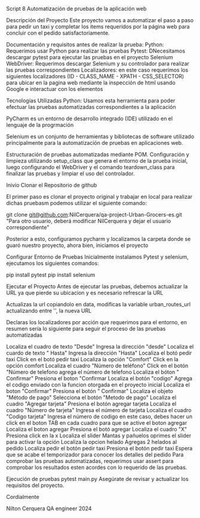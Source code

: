 Script 8 Automatización de pruebas de la aplicación web

Descripción del Proyecto Este proyecto vamos a automatizar el paso a paso para pedir un taxi y completar los items requeridos por la página web para concluir con el pedido satisfactoriamente.

Documentación y requisitos antes de realizar la prueba: Python: Requerimos usar Python para realizar las pruebas Pytest: DNecesitamos descargar pytest para ejecutar las pruebas en el proyecto Selenium WebDriver: Requerimos descargar Selenium y su controlador para realizar las pruebas correspondientes Localizadores: en este caso requerimos los siguientes localizadores (ID - CLASS_NAME - XPATH - CSS_SELECTOR) para ubicar en la pagina web mediante la inspección de html usando Google e interactuar con los elementos

Tecnologías Utilizadas Python: Usamos esta herramienta para poder efectuar las pruebas automatizadas correspondientes a la aplicación

PyCharm es un entorno de desarrollo integrado (IDE) utilizado en el lenguaje de la progrmación

Selenium es un conjunto de herramientas y bibliotecas de software utilizado principalmente para la automatización de pruebas en aplicaciones web.

Estructuración de pruebas automatizadas mediante POM. Configuración y limpieza utilizando setup_class que genera el entorno de la prueba inicial, luego configurando el WebDriver y el comando teardown_class para finalizar las pruebas y limpiar el uso del controlador.

Inivio Clonar el Repositorio de github

El primer paso es clonar el proyecto original y trabajar en local para realizar dichas pruebasm podemos utilizar el siguiente comando:

git clone git@github.com:NilCerquera/qa-project-Urban-Grocers-es.git "Para otro usuario, deberá modificar NilCerquera y dejar el usuario correspondiente"

Posterior a esto, configuramos pycharm y localizamos la carpeta donde se guaró nuestro proyecto, ahora bien, iniciamos el proyecto

Configurar Entorno de Pruebas
Inicialmente instalamos Pytest y selenium, ejecutamos los siguientes comandos:

pip install pytest pip install selenium

Ejecutar el Proyecto
Antes de ejecutar las pruebas, debemos actualizar la URL ya que pierde su ubicacion y es necesario refrescar la URL

Actualizas la url copiandolo en data, modificas la variable urban_routes_url actualizando entre '', la nueva URL

Declaras los localizadores por acción que requerimos para el entorno, en resumen sería lo siguiente para seguir el proceso de las pruebas automatizadas

Localiza el cuadro de texto "Desde"
Ingresa la dirección "desde"
Localiza el cuardo de texto " Hasta"
Ingresa la dirección "Hasta"
Localiza el botó pedir taxi
Click en el botó pedir taxi
Localiza la opción "Comfort"
Click en la opción comfort
Localiza el cuadro "Número de teléfono"
Click en el botón "Número de telefono
agrega el número de telefono
Localiza el bóton " Confirmar"
Presiona el boton "Confirmar
Localiza el botón "codigo"
Agrega el codigo enviado con la funcion otorgada en el proyecto inicial
Localiza el boton "Confirmar"
Presiona el botón " Confirmar"
Localiza el objeto "Método de pago"
Selecciona el botón "Metodo de pago"
Localiza el cuadro "Agregar tarjeta"
Presiona el botón agregar tarjeta
Localiza el cuadro "Número de tarjeta"
Ingresa el número de tarjeta
Localiza el cuadro "Codigo tarjeta"
Ingresa el número de codigo
en este caso, debes hacer un click en el boton TAB en cada cuadro para que se active el boton agregar
Localiza el boton agregar
Presiona el botó agregar
Localiza el cuadro "X"
Presiona click en la x
Localiza el slider Mantas y pañuelos
oprimes el slider para activar la opción
Localiza la opcion helado
Agregas 2 helados al pedido
Localiza pedir el botón pedir taxi
Presiona el botón pedir taxi
Espera que se acabe el temporizador para conocer los detalles del pedido
Para comprobar las pruebas automatizadas, requerimos usar assert para comprobar los resultados esten acordes con lo requerido de las pruebas.

Ejecución de pruebas
pytest main.py Asegúrate de revisar y actualizar los requisitos del proyecto.

Cordialmente

Nilton Cerquera QA engineer 2024
